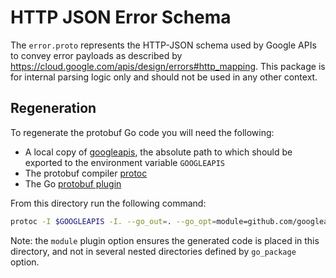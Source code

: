 # HTTP JSON Error Schema

The `error.proto` represents the HTTP-JSON schema used by Google APIs to convey
error payloads as described by https://cloud.google.com/apis/design/errors#http_mapping.
This package is for internal parsing logic only and should not be used in any
other context.

## Regeneration

To regenerate the protobuf Go code you will need the following:

* A local copy of [googleapis], the absolute path to which should be exported to
the environment variable `GOOGLEAPIS`
* The protobuf compiler [protoc]
* The Go [protobuf plugin]

From this directory run the following command:
```sh
protoc -I $GOOGLEAPIS -I. --go_out=. --go_opt=module=github.com/googleapis/gax-go/v2/apierror/internal/proto error.proto
```

Note: the `module` plugin option ensures the generated code is placed in this
directory, and not in several nested directories defined by `go_package` option.

[googleapis]: https://github.com/googleapis/googleapis
[protoc]: https://github.com/protocolbuffers/protobuf#protocol-compiler-installation
[protobuf plugin]: https://developers.google.com/protocol-buffers/docs/reference/go-generated